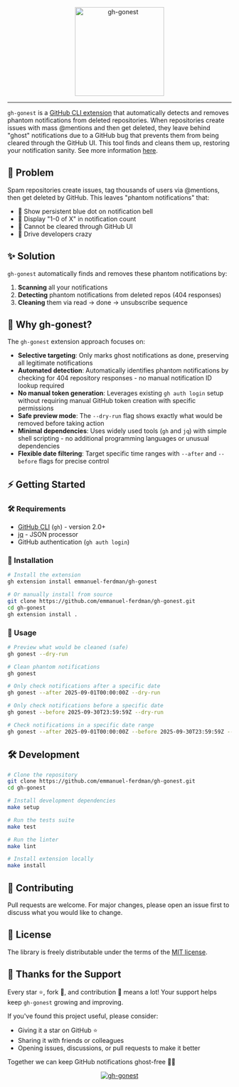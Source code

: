 <p align="center">
  <a href="https://github.com/emmanuel-ferdman/gh-gonest">
    <picture>
      <img src="https://raw.githubusercontent.com/emmanuel-ferdman/gh-gonest/main/assets/logo-with-title.png" alt="gh-gonest" height="200px">
    </picture>
  </a>
</p>

---

`gh-gonest` is a [GitHub CLI extension][gh-extension] that automatically detects and removes phantom notifications from deleted repositories. When repositories create issues with mass @mentions and then get deleted, they leave behind "ghost" notifications due to a GitHub bug that prevents them from being cleared through the GitHub UI. This tool finds and cleans them up, restoring your notification sanity. See more information [here][github-discussion].

## 🎯 Problem

Spam repositories create issues, tag thousands of users via @mentions, then get deleted by GitHub. This leaves "phantom notifications" that:

- 🔵 Show persistent blue dot on notification bell
- 👻 Display "1-0 of X" in notification count
- 🚫 Cannot be cleared through GitHub UI
- 😤 Drive developers crazy

## ✨ Solution

`gh-gonest` automatically finds and removes these phantom notifications by:

1. **Scanning** all your notifications
2. **Detecting** phantom notifications from deleted repos (404 responses)
3. **Cleaning** them via read → done → unsubscribe sequence

## 👻 Why gh-gonest?

The `gh-gonest` extension approach focuses on:

- **Selective targeting**: Only marks ghost notifications as done, preserving all legitimate notifications
- **Automated detection**: Automatically identifies phantom notifications by checking for 404 repository responses - no manual notification ID lookup required
- **No manual token generation**: Leverages existing `gh auth login` setup without requiring manual GitHub token creation with specific permissions
- **Safe preview mode**: The `--dry-run` flag shows exactly what would be removed before taking action
- **Minimal dependencies**: Uses widely used tools (`gh` and `jq`) with simple shell scripting - no additional programming languages or unusual dependencies
- **Flexible date filtering**: Target specific time ranges with `--after` and `--before` flags for precise control

## ⚡ Getting Started

### 🛠️ Requirements

- [GitHub CLI][github-cli] (`gh`) - version 2.0+
- [jq][jq] - JSON processor
- GitHub authentication (`gh auth login`)

### 🚀 Installation

```bash
# Install the extension
gh extension install emmanuel-ferdman/gh-gonest

# Or manually install from source
git clone https://github.com/emmanuel-ferdman/gh-gonest.git
cd gh-gonest
gh extension install .
```

### 📖 Usage

```bash
# Preview what would be cleaned (safe)
gh gonest --dry-run

# Clean phantom notifications
gh gonest

# Only check notifications after a specific date
gh gonest --after 2025-09-01T00:00:00Z --dry-run

# Only check notifications before a specific date  
gh gonest --before 2025-09-30T23:59:59Z --dry-run

# Check notifications in a specific date range
gh gonest --after 2025-09-01T00:00:00Z --before 2025-09-30T23:59:59Z --dry-run
```

## 🛠️ Development

```bash
# Clone the repository
git clone https://github.com/emmanuel-ferdman/gh-gonest.git
cd gh-gonest

# Install development dependencies
make setup

# Run the tests suite
make test

# Run the linter
make lint

# Install extension locally
make install
```

## 🤝 Contributing

Pull requests are welcome. For major changes, please open an issue first to discuss what you would like to change.

## 📄 License

The library is freely distributable under the terms of the [MIT license][license].

## 💖 Thanks for the Support

Every star ⭐, fork 🍴, and contribution 🤝 means a lot! Your support helps keep `gh-gonest` growing and improving.

If you've found this project useful, please consider:
- Giving it a star on GitHub ⭐
- Sharing it with friends or colleagues
- Opening issues, discussions, or pull requests to make it better

Together we can keep GitHub notifications ghost-free 👻✨

<p align="center">
  <a href="https://github.com/emmanuel-ferdman/gh-gonest">
    <picture>
      <img src="https://api.star-history.com/svg?repos=emmanuel-ferdman/gh-gonest&type=Date" alt="gh-gonest">
    </picture>
  </a>
</p>

<!-- Link references -->
[gh-extension]: https://cli.github.com/manual/gh_extension
[github-cli]: https://cli.github.com
[github-discussion]: https://github.com/orgs/community/discussions/6874
[jq]: https://jqlang.github.io/jq
[license]: LICENSE
